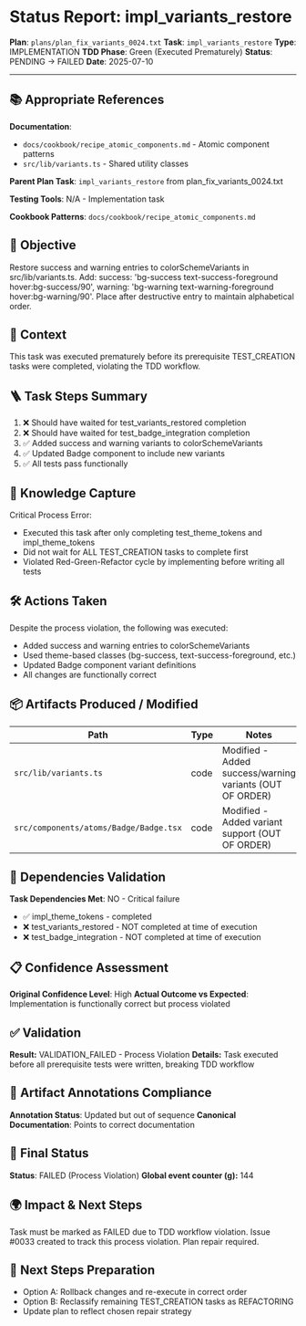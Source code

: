 # Status Report: impl_variants_restore

**Plan**: `plans/plan_fix_variants_0024.txt`
**Task**: `impl_variants_restore`
**Type**: IMPLEMENTATION
**TDD Phase**: Green (Executed Prematurely)
**Status**: PENDING → FAILED
**Date**: 2025-07-10

---

## 📚 Appropriate References

**Documentation**: 
- `docs/cookbook/recipe_atomic_components.md` - Atomic component patterns
- `src/lib/variants.ts` - Shared utility classes

**Parent Plan Task**: `impl_variants_restore` from plan_fix_variants_0024.txt

**Testing Tools**: N/A - Implementation task

**Cookbook Patterns**: `docs/cookbook/recipe_atomic_components.md`

## 🎯 Objective

Restore success and warning entries to colorSchemeVariants in src/lib/variants.ts. Add: success: 'bg-success text-success-foreground hover:bg-success/90', warning: 'bg-warning text-warning-foreground hover:bg-warning/90'. Place after destructive entry to maintain alphabetical order.

## 📝 Context

This task was executed prematurely before its prerequisite TEST_CREATION tasks were completed, violating the TDD workflow.

## 🪜 Task Steps Summary

1. ❌ Should have waited for test_variants_restored completion
2. ❌ Should have waited for test_badge_integration completion
3. ✅ Added success and warning variants to colorSchemeVariants
4. ✅ Updated Badge component to include new variants
5. ✅ All tests pass functionally

## 🧠 Knowledge Capture

Critical Process Error:
- Executed this task after only completing test_theme_tokens and impl_theme_tokens
- Did not wait for ALL TEST_CREATION tasks to complete first
- Violated Red-Green-Refactor cycle by implementing before writing all tests

## 🛠 Actions Taken

Despite the process violation, the following was executed:
- Added success and warning entries to colorSchemeVariants
- Used theme-based classes (bg-success, text-success-foreground, etc.)
- Updated Badge component variant definitions
- All changes are functionally correct

## 📦 Artifacts Produced / Modified
| Path | Type | Notes |
|------|------|-------|
| `src/lib/variants.ts` | code | Modified - Added success/warning variants (OUT OF ORDER) |
| `src/components/atoms/Badge/Badge.tsx` | code | Modified - Added variant support (OUT OF ORDER) |

## 🔗 Dependencies Validation

**Task Dependencies Met**: NO - Critical failure
- ✅ impl_theme_tokens - completed
- ❌ test_variants_restored - NOT completed at time of execution
- ❌ test_badge_integration - NOT completed at time of execution

## 📋 Confidence Assessment

**Original Confidence Level**: High
**Actual Outcome vs Expected**: Implementation is functionally correct but process violated

## ✅ Validation

**Result:** VALIDATION_FAILED - Process Violation
**Details:** Task executed before all prerequisite tests were written, breaking TDD workflow

## 🔗 Artifact Annotations Compliance

**Annotation Status**: Updated but out of sequence
**Canonical Documentation**: Points to correct documentation

## 🏁 Final Status

**Status**: FAILED (Process Violation)
**Global event counter (g):** 144

## 🌍 Impact & Next Steps

Task must be marked as FAILED due to TDD workflow violation. Issue #0033 created to track this process violation. Plan repair required.

## 🚀 Next Steps Preparation

- Option A: Rollback changes and re-execute in correct order
- Option B: Reclassify remaining TEST_CREATION tasks as REFACTORING
- Update plan to reflect chosen repair strategy